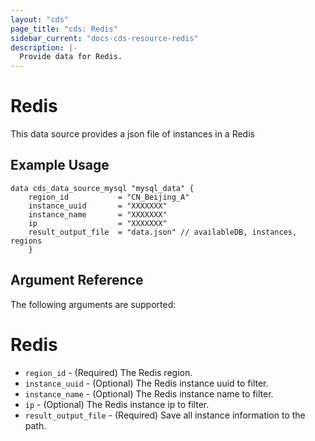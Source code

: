 ```yaml
---
layout: "cds"
page_title: "cds: Redis"
sidebar_current: "docs-cds-resource-redis"
description: |-
  Provide data for Redis.
---
```


# Redis

This data source provides a json file of instances in a Redis

## Example Usage

```hcl
data cds_data_source_mysql "mysql_data" {
    region_id           = "CN_Beijing_A"
    instance_uuid       = "XXXXXXX"
    instance_name       = "XXXXXXX"
    ip                  = "XXXXXXX"
    result_output_file  = "data.json" // availableDB, instances, regions
    }
```

## Argument Reference

The following arguments are supported:

# Redis
* `region_id` - (Required) The Redis region.
* `instance_uuid` - (Optional) The Redis instance uuid to filter.
* `instance_name` - (Optional) The Redis instance name to filter.
* `ip` - (Optional) The Redis instance ip to filter.
* `result_output_file` - (Required) Save all instance information to the path.
